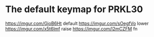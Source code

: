 # The default keymap for PRKL30

https://imgur.com/GjoB6Ht
default
https://imgur.com/sOegfVo
lower
https://imgur.com/x5t6lmf
raise
https://imgur.com/l2mCZFM
fn